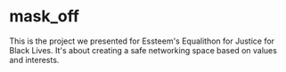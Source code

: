 # mask_off
This is the project we presented for Essteem's Equalithon for Justice for Black Lives. It's about creating a safe networking space based on values and interests.
